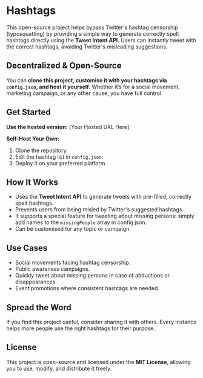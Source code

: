 # Hashtags

This open-source project helps bypass Twitter's hashtag censorship (typosquatting) by providing a simple way to generate correctly spelt hashtags directly using the **Tweet Intent API**. Users can instantly tweet with the correct hashtags, avoiding Twitter's misleading suggestions.

## Decentralized & Open-Source

You can **clone this project, customise it with your hashtags via `config.json`, and host it yourself**. Whether it’s for a social movement, marketing campaign, or any other cause, you have full control.

## Get Started

**Use the hosted version:** \[Your Hosted URL Here]

**Self-Host Your Own:**

1. Clone the repository.
2. Edit the hashtag list in `config.json`.
3. Deploy it on your preferred platform.

## How It Works

* Uses the **Tweet Intent API** to generate tweets with pre-filled, correctly spelt hashtags.
* Prevents users from being misled by Twitter's suggested hashtags.
* It supports a special feature for tweeting about missing persons: simply add names to the `missingPeople` array in config.json.
* Can be customised for any topic or campaign.

## Use Cases

* Social movements facing hashtag censorship.
* Public awareness campaigns.
* Quickly tweet about missing persons in case of abductions or disappearances.
* Event promotions where consistent hashtags are needed.

## Spread the Word

If you find this project useful, consider sharing it with others. Every instance helps more people use the right hashtags for their purpose.

## License

This project is open-source and licensed under the **MIT License**, allowing you to use, modify, and distribute it freely.

